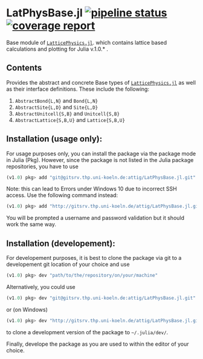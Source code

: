 # LatPhysBase.jl [![pipeline status](http://gitsrv.thp.uni-koeln.de/attig/LatPhysBase.jl/badges/master/pipeline.svg)](http://gitsrv.thp.uni-koeln.de/attig/LatPhysBase.jl/commits/master) [![coverage report](http://gitsrv.thp.uni-koeln.de/attig/LatPhysBase.jl/badges/master/coverage.svg)](http://gitsrv.thp.uni-koeln.de/attig/LatPhysBase.jl/commits/master)

Base module of [`LatticePhysics.jl`](http://gitsrv.thp.uni-koeln.de/attig/LatticePhysics.jl). which contains lattice based calculations and plotting for Julia v.1.0.* .



## Contents

Provides the abstract and concrete Base types of [`LatticePhysics.jl`](http://gitsrv.thp.uni-koeln.de/attig/LatticePhysics.jl) as well as their interface definitions. These include the following:
1.  `AbstractBond{L,N}` and `Bond{L,N}`
2.  `AbstractSite{L,D}` and `Site{L,D}`
3.  `AbstractUnitcell{S,B}` and `Unitcell{S,B}`
4.  `AbstractLattice{S,B,U}` and `Lattice{S,B,U}`


## Installation (usage only):

For usage purposes only, you can install the package via the package mode in Julia (Pkg). However, since the package
is not listed in the Julia package repositories, you have to use
```julia
(v1.0) pkg> add "git@gitsrv.thp.uni-koeln.de:attig/LatPhysBase.jl.git"
```
Note: this can lead to Errors under Windows 10 due to incorrect SSH access. Use the following command instead:
```julia
(v1.0) pkg> add "http://gitsrv.thp.uni-koeln.de/attig/LatPhysBase.jl.git"
```
You will be prompted a username and password validation but it should work the same way.


## Installation (developement):

For developement purposes, it is best to clone the package via git to a developement
git location of your choice and use
```julia
(v1.0) pkg> dev "path/to/the/repository/on/your/machine"
```

Alternatively, you could use
```julia
(v1.0) pkg> dev "git@gitsrv.thp.uni-koeln.de:attig/LatPhysBase.jl.git"
```
or (on Windows)
```julia
(v1.0) pkg> dev "http://gitsrv.thp.uni-koeln.de/attig/LatPhysBase.jl.git"
```
to clone a development version of the package to `~/.julia/dev/`.


Finally, develope the package as you are used to within the editor of your choice.
